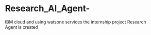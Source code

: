 # Research_AI_Agent-
IBM cloud and using watsonx services the internship project Research Agent is created
